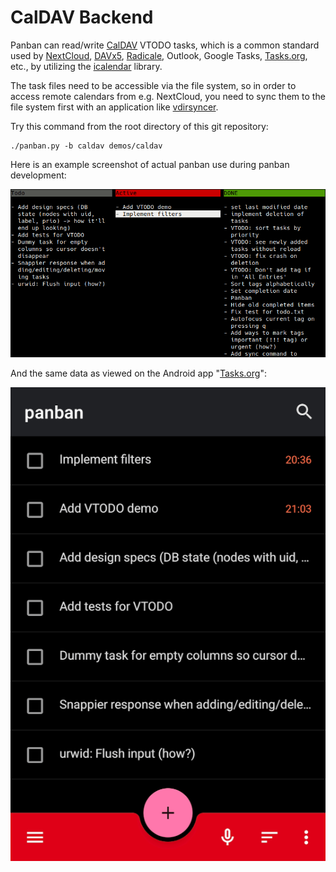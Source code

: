 # CalDAV Backend

Panban can read/write [CalDAV](https://en.wikipedia.org/wiki/CalDAV) VTODO tasks, which is a common standard used by [NextCloud](https://nextcloud.com/), [DAVx5](https://www.davx5.com/), [Radicale](https://radicale.org/), Outlook, Google Tasks, [Tasks.org](https://tasks.org/), etc., by utilizing the [icalendar](https://icalendar.readthedocs.io) library.

The task files need to be accessible via the file system, so in order to access remote calendars from e.g. NextCloud, you need to sync them to the file system first with an application like [vdirsyncer](https://github.com/pimutils/vdirsyncer).

Try this command from the root directory of this git repository:

```
./panban.py -b caldav demos/caldav
```

Here is an example screenshot of actual panban use during panban development:

![Screenshot of Panban using CalDAV backend](screenshot_caldav.png)

And the same data as viewed on the Android app "[Tasks.org](https://tasks.org/)":

![Screenshot of the same data from the Tasks.org app](screenshot_tasksorg.png)
